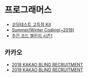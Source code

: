 프로그래머스
===

- [코딩테스트 고득점 Kit](./high-score-kit)
- [Summer/Winter Coding(~2018)](./summer-winter-coding-2018)
- [주간 코드 챌린지 시즌1](./weekly-code-challenge-season1)

카카오
---

- [2018 KAKAO BLIND RECRUITMENT](./2018-kakao-blind-recruitment)
- [2019 KAKAO BLIND RECRUITMENT](./2019-kakao-blind-recruitment)
